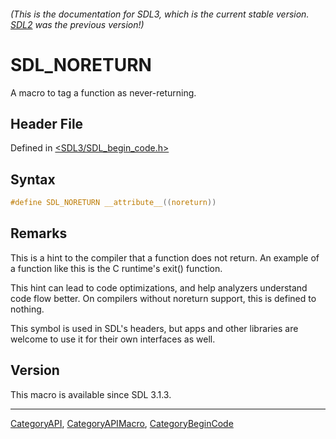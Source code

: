 ###### (This is the documentation for SDL3, which is the current stable version. [SDL2](https://wiki.libsdl.org/SDL2/) was the previous version!)
# SDL_NORETURN

A macro to tag a function as never-returning.

## Header File

Defined in [<SDL3/SDL_begin_code.h>](https://github.com/libsdl-org/SDL/blob/main/include/SDL3/SDL_begin_code.h)

## Syntax

```c
#define SDL_NORETURN __attribute__((noreturn))
```

## Remarks

This is a hint to the compiler that a function does not return. An example
of a function like this is the C runtime's exit() function.

This hint can lead to code optimizations, and help analyzers understand
code flow better. On compilers without noreturn support, this is defined to
nothing.

This symbol is used in SDL's headers, but apps and other libraries are
welcome to use it for their own interfaces as well.

## Version

This macro is available since SDL 3.1.3.

----
[CategoryAPI](CategoryAPI), [CategoryAPIMacro](CategoryAPIMacro), [CategoryBeginCode](CategoryBeginCode)

